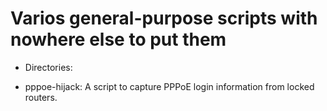 # Varios general-purpose scripts with nowhere else to put them
* Directories:
- pppoe-hijack: A script to capture PPPoE login information from locked routers.
